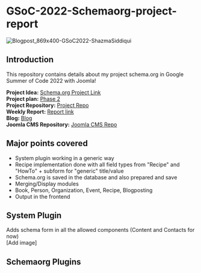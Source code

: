 # GSoC-2022-Schemaorg-project-report

![Blogpost_869x400-GSoC2022-ShazmaSiddiqui](https://user-images.githubusercontent.com/43249198/202900638-503d45fe-3f92-43d5-854f-302c283debf6.png)

## Introduction
This repository contains details about my project schema.org in Google Summer of Code 2022 with Joomla!

**Project Idea:** [Schema.org Project Link](https://docs.joomla.org/GSoC_2022_Project_Ideas#Project_V:_Schema.org)  
**Project plan:** [Phase 2](https://docs.google.com/document/d/1gkzeRM99KB4mSkCpfc1A-PGgIB7vIKf43CdvI2yGUts/edit)  
**Project Repository:** [Project Repo](https://github.com/joomla-projects/gsoc22_schema.org/tree/dev)  
**Weekly Report:** [Report link](https://volunteers.joomla.org/teams/gsoc-2022-schema-org)  
**Blog:** [Blog](https://community.joomla.org/gsoc-2022/gsoc-project-shazma-siddiqui-schema-org.html)  
**Joomla CMS Repository:** [Joomla CMS Repo](https://github.com/joomla/joomla-cms) 

## Major points covered

- System plugin working in a generic way
- Recipe implementation done with all field types from "Recipe" and "HowTo" + subform for "generic" title/value
- Schema.org is saved in the database and also prepared and save
- Merging/Display modules
- Book, Person, Organization, Event, Recipe, Blogposting
- Output in the frontend

## System Plugin 
Adds schema form in all the allowed components (Content and Contacts for now)  
[Add image]

## Schemaorg Plugins
